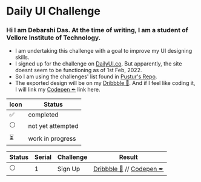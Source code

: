 # Daily UI Challenge
### Hi I am Debarshi Das. At the time of writing, I am a student of Vellore Institute of Technology.
- I am undertaking this challenge with a goal to improve my UI designing skills.
- I signed up  for the challenge on [DailyUI.co](https://www.dailyui.co/). But apparently, the site doesnt seem to be functioning as of 1st Feb, 2022.
- So I am using the challenges' list found in [Pustur's Repo](https://gist.github.com/Pustur/3b2bee790d2c8a966136d76a9157d5e4).
- The exported design will be on my [Dribbble 🏀](https://dribbble.com/DarkStark9000). And if I feel like coding it, I will link my [Codepen ✒](https://codepen.io/darkstark9000) link here.

| Icon | Status |
---- | ----
✅ | completed
⚪ | not yet attempted
⏳ | work in progress

| Status | Serial | Challenge | Result |
---- | ---- | ---- | ---- 
⚪ | 1 | Sign Up | [Dribbble 🏀]() // [Codepen ✒](https://codepen.io/darkstark9000)
